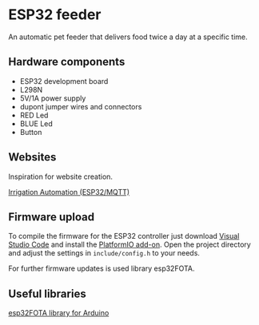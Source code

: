 # ESP32 feeder

An automatic pet feeder that delivers food twice a day at a specific time.

## Hardware components

* ESP32 development board
* L298N
* 5V/1A power supply
* dupont jumper wires and connectors
* RED Led
* BLUE Led
* Button

## Websites

Inspiration for website creation.

[Irrigation Automation (ESP32/MQTT)](https://github.com/lrswss/esp32-irrigation-automation)

## Firmware upload

To compile the firmware for the ESP32 controller just download [Visual
Studio Code](https://code.visualstudio.com/) and install the [PlatformIO
add-on](https://platformio.org/install/ide?install=vscode). Open the project
directory and adjust the settings in `include/config.h` to your needs.

For further firmware updates is used library esp32FOTA.

## Useful libraries
[esp32FOTA library for Arduino](https://github.com/chrisjoyce911/esp32FOTA)
